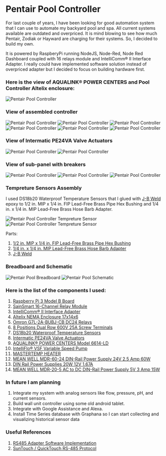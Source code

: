 # Pentair Pool Controller

For last couple of years, I have been looking for good automation system that I can use to automate my backyard pool and spa. All current systems available are outdated and overpriced. It is mind blowing to see how much Pentair, Zodiak or Hayward are charging for their systems. So, I decided to build my own.

It is powered by RaspberyPi running NodeJS, Node-Red, Node Red Dashboard coupled with 16 relays module and IntelliComm® II Interface Adapter. I really could have implemented software solution instead of overpriced adapter but I decided to focus on building hardware first. 

### Here is the view of AQUALINK® POWER CENTERS and Pool Controller Altelix enclosure:
![Pentair Pool Controller](/images/pool-controller.png)

### View of assembled controller
![Pentair Pool Controller](/images/board.png)
![Pentair Pool Controller](/images/raspberry-pi.png)
![Pentair Pool Controller](/images/relay-module.png)
![Pentair Pool Controller](/images/resistors.png)
![Pentair Pool Controller](/images/terminal.png)
![Pentair Pool Controller](/images/intellicom.png)

### View of Intermatic PE24VA Valve Actuators
![Pentair Pool Controller](/images/valve-1.png)
![Pentair Pool Controller](/images/valve-2.png)

### View of sub-panel with breakers
![Pentair Pool Controller](/images/high-voltage.png)
![Pentair Pool Controller](/images/relays.png)
![Pentair Pool Controller](/images/power-supply.png)

### Tempreture Sensors Assembly
I used DS18b20 Waterproof Temperature Sensors that I glued with [J-B Weld](https://www.homedepot.com/p/J-B-Weld-25-ml-ClearWeld-Quick-Set-Epoxy-Syringe-50112/204986141) epoxy to 1/2 in. MIP x 1/4 in. FIP Lead-Free Brass Pipe Hex Bushing and 1/4 in. x 1/4 in. MIP Lead-Free Brass Hose Barb Adapter. 

![Pentair Pool Controller Tempreture Sensor](/images/temp-sensor.png)
![Pentair Pool Controller Tempreture Sensor](/images/temp-sensor-2.png)

Parts:
1. [1/2 in. MIP x 1/4 in. FIP Lead-Free Brass Pipe Hex Bushing](https://www.homedepot.com/p/Everbilt-1-2-in-MIP-x-1-4-in-FIP-Lead-Free-Brass-Pipe-Hex-Bushing-802639/207176802)
1. [1/4 in. x 1/4 in. MIP Lead-Free Brass Hose Barb Adapter](https://www.homedepot.com/p/Everbilt-1-2-in-MIP-x-1-4-in-FIP-Lead-Free-Brass-Pipe-Hex-Bushing-802639/207176802)
1. [J-B Weld](https://www.homedepot.com/p/J-B-Weld-25-ml-ClearWeld-Quick-Set-Epoxy-Syringe-50112/204986141)

### Breadboard and Schematic
![Pentair Pool Breadboard](/Fritzing/Pool-Controller_bb.png)
![Pentair Pool Schematic](/Fritzing/Pool-Controller_schem.png)

### Here is the list of the components I used:

1. [Raspberry Pi 3 Model B Board](https://www.amazon.com/Raspberry-Pi-MS-004-00000024-Model-Board/dp/B01LPLPBS8)
1. [SainSmart 16-Channel Relay Module](https://www.amazon.com/gp/product/B0057OC66U)
1. [IntelliComm® II Interface Adapter](https://www.pentair.com/en/products/pool-spa-equipment/pool-automation/intellicomm_ii_interfaceadapter.html)
1. [Altelix NEMA Enclosure 17x14x6](https://www.amazon.com/Raspberry-Pi-MS-004-00000024-Model-Board/dp/B01LPLPBS8)
1. [Omron G7L-2A-BUBJ-CB DC24 Relays](https://www.amazon.com/gp/product/B0057OC66U)
1. [8 Positions Dual Row 600V 25A Screw Terminals](https://www.amazon.com/gp/product/B0057OC66U)
1. [DS18b20 Waterproof Temperature Sensors](https://www.amazon.com/gp/product/B0057OC66U)
1. [Intermatic PE24VA Valve Actuators](https://www.amazon.com/Intermatic-PE24VA-Valve-Actuator-Black/dp/B002ZPJVV2)
1. [AQUALINK® POWER CENTERS Model 6614-LD](https://www.jandy.com/en/products/controls/system-components/power-centers/aqualink-power-center)
1. [IntelliFlo® VSF Variable Speed Pump](https://www.pentair.com/en/products/pool-spa-equipment/pool-pumps/intelliflo_vsf.html)
1. [MASTERTEMP HEATER](https://www.pentair.com/en/products/pool-spa-equipment/pool-heaters/mastertemp_heater/sku/460737.html)
1. [MEAN WELL MDR-60-24 DIN-Rail Power Supply 24V 2.5 Amp 60W](https://www.amazon.com/gp/product/B005T6OBFU)
1. [DIN Rail Power Supplies 20W 12V 1.67A](https://www.amazon.com/gp/product/B00MEKD6X2)
1. [MEAN WELL MDR-20-5 AC to DC DIN-Rail Power Supply 5V 3 Amp 15W](https://www.amazon.com/gp/product/B005T6RBSO)

### In future I am planning

1. Integrate my system with analog sensors like flow, pressure, pH, and current sensors.
1. Build wall unit controller using some old android tablet.
1. Integrate with Google Assistance and Alexa.
1. Install Time Series database with Graphana so I can start collecting and visualizing historical sensor data


### Useful References
1. [RS485 Adapter Software Implementation](https://github.com/tagyoureit/nodejs-poolController#rs485-adapter)
1. [SunTouch / QuickTouch RS-485 Protocol](https://docs.google.com/document/d/1M0KMfXfvbszKeqzu6MUF_7yM6KDHk8cZ5nrH1_OUcAc/edit?usp=drivesdk)

